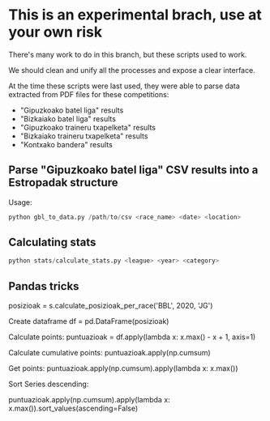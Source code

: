 # This is an experimental brach, use at your own risk

There's many work to do in this branch, but these scripts used to work. 

We should clean and unify all the processes and expose a clear interface.

At the time these scripts were last used, they were able to parse data extracted from PDF files for
these competitions:

* "Gipuzkoako batel liga" results
* "Bizkaiako batel liga" results
* "Gipuzkoako traineru txapelketa" results
* "Bizkaiako traineru txapelketa" results
* "Kontxako bandera" results


## Parse "Gipuzkoako batel liga" CSV results into a Estropadak structure

Usage:

```python
python gbl_to_data.py /path/to/csv <race_name> <date> <location>
```

## Calculating stats

```python
python stats/calculate_stats.py <league> <year> <category>
```


## Pandas tricks

posizioak = s.calculate_posizioak_per_race('BBL', 2020, 'JG')

Create dataframe
df = pd.DataFrame(posizioak)

Calculate points:
puntuazioak = df.apply(lambda x: x.max() - x + 1, axis=1)

Calculate cumulative points:
puntuazioak.apply(np.cumsum)

Get points:
puntuazioak.apply(np.cumsum).apply(lambda x: x.max())

Sort Series descending:

puntuazioak.apply(np.cumsum).apply(lambda x: x.max()).sort_values(ascending=False)
